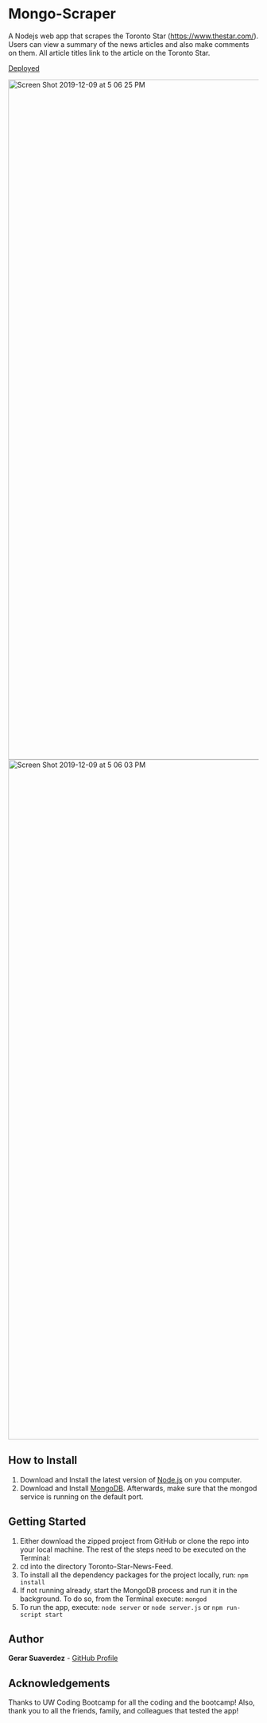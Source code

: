 # Mongo-Scraper
A Nodejs web app that scrapes the Toronto Star (https://www.thestar.com/). Users can view a summary of the news articles and also make comments on them. All article titles link to the article on the Toronto Star.

[Deployed](http://whispering-anchorage-90135.herokuapp.com/)

<img width="1366" alt="Screen Shot 2019-12-09 at 5 06 25 PM" src="https://user-images.githubusercontent.com/47680567/70486340-54556f80-1aa6-11ea-9a46-18099d78665c.png">

<img width="1366" alt="Screen Shot 2019-12-09 at 5 06 03 PM" src="https://user-images.githubusercontent.com/47680567/70486367-69320300-1aa6-11ea-8d07-2d27b7af3b95.png">


## How to Install
1) Download and Install the latest version of [Node.js](https://nodejs.org/en/download/) on you computer.
2) Download and Install [MongoDB](https://www.mongodb.com/). Afterwards, make sure that the mongod service is running on the default port.


## Getting Started

1) Either download the zipped project from GitHub or clone the repo into your local machine.
The rest of the steps need to be executed on the Terminal:
2) cd into the directory Toronto-Star-News-Feed.
3) To install all the dependency packages for the project locally, run: `npm install`
4) If not running already, start the MongoDB process and run it in the background. To do so, from the Terminal execute: `mongod`
5) To run the app, execute: `node server` or `node server.js` or `npm run-script start`


## Author

**Gerar Suaverdez** - [GitHub Profile](https://github.com/gerarjon)

## Acknowledgements
Thanks to UW Coding Bootcamp for all the coding and the bootcamp! Also, thank you to all the friends, family, and colleagues that tested the app!